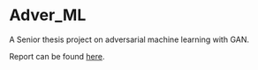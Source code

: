 # Adver_ML
A Senior thesis project on adversarial machine learning with GAN.

Report can be found [here](https://homes.cs.washington.edu/~zhihanx/data/adv_gan.pdf).
